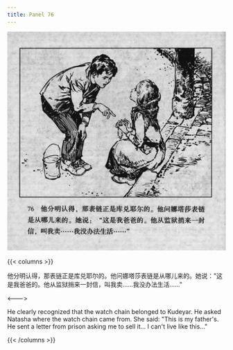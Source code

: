 ```yaml
---
title: Panel 76
---
```


![biao page](./../../../images/biao/seifert0726_biao_0080_076.jpg)

{{< columns >}}

他分明认得，那表链正是库兑耶尔的。他问娜塔莎表链是从哪儿来的。她说："这是我爸爸的。他从监狱捎来一封信，叫我卖......我没办法生活......"

<--->

He clearly recognized that the watch chain belonged to Kudeyar. He asked Natasha where the watch chain came from. She said: "This is my father\'s. He sent a letter from prison asking me to sell it… I can't live like this…"

{{< /columns >}}